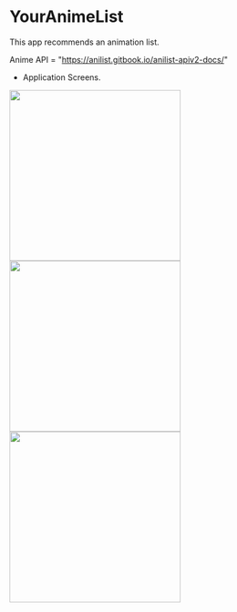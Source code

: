 # YourAnimeList
This app recommends an animation list.

Anime API = "https://anilist.gitbook.io/anilist-apiv2-docs/"

  

* Application Screens.
<div>
<img width="300" src="https://user-images.githubusercontent.com/55890012/104189893-a6618500-545e-11eb-8dae-bdca6f0e366d.png">
<img width="300" src="https://user-images.githubusercontent.com/55890012/104189905-ac576600-545e-11eb-8784-245be48c38b0.png">
 <img width="300" src="https://user-images.githubusercontent.com/55890012/104189969-c002cc80-545e-11eb-9e36-680ed5164605.png">
 
</div>
